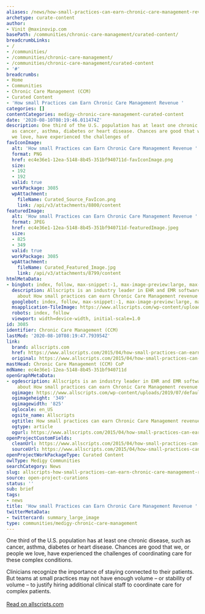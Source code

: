 ```yaml
---
aliases: /news/how-small-practices-can-earn-chronic-care-management-revenue
archetype: curate-content
author:
- Vinit @maxinovip.com
basePath: /communities/chronic-care-management/curated-content/
breadcrumbLinks:
- /
- /communities/
- /communities/chronic-care-management/
- /communities/chronic-care-management/curated-content
- '#'
breadcrumbs:
- Home
- Communities
- Chronic Care Management (CCM)
- Curated Content
- 'How small Practices can Earn Chronic Care Management Revenue '
categories: []
contentCategories: medigy-chronic-care-management-curated-content
date: '2020-08-10T08:19:46.011474Z'
description: One third of the U.S. population has at least one chronic disease, such
  as cancer, asthma, diabetes or heart disease. Chances are good that we, or people
  we love, have experienced the challenges of
favIconImage:
  alt: 'How small Practices can Earn Chronic Care Management Revenue '
  format: PNG
  href: ec4e36e1-12ea-5148-8b45-351bf940711d-favIconImage.png
  size:
  - 192
  - 192
  valid: true
  workPackage: 3085
  wpAttachment:
    fileName: Curated_Source_FavIcon.png
    link: /api/v3/attachments/8800/content
featuredImage:
  alt: 'How small Practices can Earn Chronic Care Management Revenue '
  format: JPEG
  href: ec4e36e1-12ea-5148-8b45-351bf940711d-featuredImage.jpeg
  size:
  - 825
  - 349
  valid: true
  workPackage: 3085
  wpAttachment:
    fileName: Curated_Featured_Image.jpg
    link: /api/v3/attachments/8799/content
htmlMetaData:
- bingbot: index, follow, max-snippet:-1, max-image-preview:large, max-video-preview:-1
  description: Allscripts is an industry leader in EHR and EMR software. Learn more
    about How small practices can earn Chronic Care Management revenue
  googlebot: index, follow, max-snippet:-1, max-image-preview:large, max-video-preview:-1
  msapplication-TileImage: https://www.allscripts.com/wp-content/uploads/2019/08/cropped-favicon-512x512-270x270.png
  robots: index, follow
  viewport: width=device-width, initial-scale=1.0
id: 3085
identifier: Chronic Care Management (CCM)
lastMod: '2020-08-10T08:19:47.793954Z'
link:
  brand: allscripts.com
  href: https://www.allscripts.com/2015/04/how-small-practices-can-earn-chronic-care-management-revenue/
  original: https://www.allscripts.com/2015/04/how-small-practices-can-earn-chronic-care-management-revenue/
mastHead: Chronic Care Management (CCM) CoP
mdName: ec4e36e1-12ea-5148-8b45-351bf940711d
openGraphMetaData:
- ogdescription: Allscripts is an industry leader in EHR and EMR software. Learn more
    about How small practices can earn Chronic Care Management revenue
  ogimage: https://www.allscripts.com/wp-content/uploads/2019/07/default-blog-featured.jpg
  ogimageheight: '349'
  ogimagewidth: '825'
  oglocale: en_US
  ogsite_name: Allscripts
  ogtitle: How small practices can earn Chronic Care Management revenue | Allscripts
  ogtype: article
  ogurl: https://www.allscripts.com/2015/04/how-small-practices-can-earn-chronic-care-management-revenue/
openProjectCustomFields:
  cleanUrl: https://www.allscripts.com/2015/04/how-small-practices-can-earn-chronic-care-management-revenue/
  sourceUrl: https://www.allscripts.com/2015/04/how-small-practices-can-earn-chronic-care-management-revenue/
openProjectWorkPackageType: Curated Content
owlType: Medigy Communities
searchCategory: News
slug: allscripts-how-small-practices-can-earn-chronic-care-management-revenue
source: open-project-curations
status: ''
sub: brief
tags:
- news
title: 'How small Practices can Earn Chronic Care Management Revenue '
twitterMetaData:
- twittercard: summary_large_image
type: communities/medigy-chronic-care-management
---
```


<p>One third of the U.S. population has at least one chronic disease, such as cancer, asthma, diabetes or heart disease. Chances are good that we, or people we love, have experienced the challenges of coordinating care for these complex conditions.&nbsp;</p><p>Clinicians recognize the importance of staying connected to their patients. But teams at small practices may not have enough volume – or stability of volume – to justify hiring additional clinical staff to coordinate care for complex patients.<br><br><a href="https://www.allscripts.com/2015/04/how-small-practices-can-earn-chronic-care-management-revenue/">Read on allscripts.com</a></p>